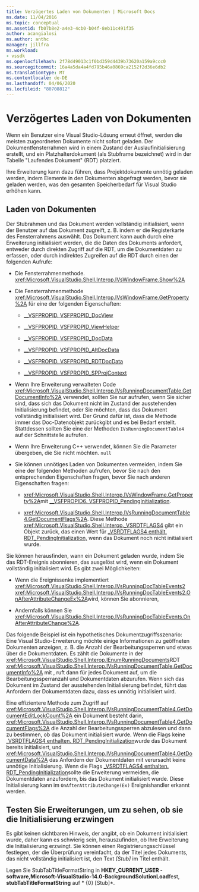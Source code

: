 ```yaml
---
title: Verzögertes Laden von Dokumenten | Microsoft Docs
ms.date: 11/04/2016
ms.topic: conceptual
ms.assetid: fb07b8e2-a4e3-4cb0-b04f-8eb11c491f35
author: acangialosi
ms.author: anthc
manager: jillfra
ms.workload:
- vssdk
ms.openlocfilehash: 2f78d49013c1f0bd359d4439b73620a159a9ccc0
ms.sourcegitcommit: 16a4a5da4a4fd795b46a0869ca2152f2d36e6db2
ms.translationtype: MT
ms.contentlocale: de-DE
ms.lasthandoff: 04/06/2020
ms.locfileid: "80708812"
---
```

# <a name="delayed-document-loading"></a>Verzögertes Laden von Dokumenten

Wenn ein Benutzer eine Visual Studio-Lösung erneut öffnet, werden die meisten zugeordneten Dokumente nicht sofort geladen. Der Dokumentfensterrahmen wird in einem Zustand der Auslaufinitialisierung erstellt, und ein Platzhalterdokument (als Stubframe bezeichnet) wird in der Tabelle "Laufendes Dokument" (RDT) platziert.

Ihre Erweiterung kann dazu führen, dass Projektdokumente unnötig geladen werden, indem Elemente in den Dokumenten abgefragt werden, bevor sie geladen werden, was den gesamten Speicherbedarf für Visual Studio erhöhen kann.

## <a name="document-loading"></a>Laden von Dokumenten

Der Stubrahmen und das Dokument werden vollständig initialisiert, wenn der Benutzer auf das Dokument zugreift, z. B. indem er die Registerkarte des Fensterrahmens auswählt. Das Dokument kann auch durch eine Erweiterung initialisiert werden, die die Daten des Dokuments anfordert, entweder durch direkten Zugriff auf die RDT, um die Dokumentdaten zu erfassen, oder durch indirektes Zugreifen auf die RDT durch einen der folgenden Aufrufe:

- Die Fensterrahmenmethode. <xref:Microsoft.VisualStudio.Shell.Interop.IVsWindowFrame.Show%2A>

- Die Fensterrahmenmethode <xref:Microsoft.VisualStudio.Shell.Interop.IVsWindowFrame.GetProperty%2A> für eine der folgenden Eigenschaften:

  - [__VSFPROPID. VSFPROPID_DocView](<xref:Microsoft.VisualStudio.Shell.Interop.__VSFPROPID.VSFPROPID_DocView>)

  - [__VSFPROPID. VSFPROPID_ViewHelper](<xref:Microsoft.VisualStudio.Shell.Interop.__VSFPROPID.VSFPROPID_ViewHelper>)

  - [__VSFPROPID. VSFPROPID_DocData](<xref:Microsoft.VisualStudio.Shell.Interop.__VSFPROPID.VSFPROPID_DocData>)

  - [__VSFPROPID. VSFPROPID_AltDocData](<xref:Microsoft.VisualStudio.Shell.Interop.__VSFPROPID.VSFPROPID_AltDocData>)

  - [__VSFPROPID. VSFPROPID_RDTDocData](<xref:Microsoft.VisualStudio.Shell.Interop.__VSFPROPID.VSFPROPID_RDTDocData>)

  - [__VSFPROPID. VSFPROPID_SPProjContext](<xref:Microsoft.VisualStudio.Shell.Interop.__VSFPROPID.VSFPROPID_SPProjContext>)

- Wenn Ihre Erweiterung verwalteten Code <xref:Microsoft.VisualStudio.Shell.Interop.IVsRunningDocumentTable.GetDocumentInfo%2A> verwendet, sollten Sie nur aufrufen, wenn Sie sicher sind, dass sich das Dokument nicht im Zustand der ausstehenden Initialisierung befindet, oder Sie möchten, dass das Dokument vollständig initialisiert wird. Der Grund dafür ist, dass die Methode immer das Doc-Datenobjekt zurückgibt und es bei Bedarf erstellt. Stattdessen sollten Sie eine der Methoden `IVsRunningDocumentTable4` auf der Schnittstelle aufrufen.

- Wenn Ihre Erweiterung C++ verwendet, können Sie die Parameter übergeben, die Sie nicht möchten. `null`

- Sie können unnötiges Laden von Dokumenten vermeiden, indem Sie eine der folgenden Methoden aufrufen, bevor Sie nach den entsprechenden Eigenschaften fragen, bevor Sie nach anderen Eigenschaften fragen:

  - <xref:Microsoft.VisualStudio.Shell.Interop.IVsWindowFrame.GetProperty%2A>mit [__VSFPROPID6. VSFPROPID_PendingInitialization](<xref:Microsoft.VisualStudio.Shell.Interop.__VSFPROPID6.VSFPROPID_PendingInitialization>).

  - <xref:Microsoft.VisualStudio.Shell.Interop.IVsRunningDocumentTable4.GetDocumentFlags%2A>. Diese Methode <xref:Microsoft.VisualStudio.Shell.Interop._VSRDTFLAGS4> gibt ein Objekt zurück, das einen Wert für [_VSRDTFLAGS4 enthält. RDT_PendingInitialization,](<xref:Microsoft.VisualStudio.Shell.Interop._VSRDTFLAGS4.RDT_PendingInitialization>) wenn das Dokument noch nicht initialisiert wurde.

Sie können herausfinden, wann ein Dokument geladen wurde, indem Sie das RDT-Ereignis abonnieren, das ausgelöst wird, wenn ein Dokument vollständig initialisiert wird. Es gibt zwei Möglichkeiten:

- Wenn die Ereignissenke implementiert <xref:Microsoft.VisualStudio.Shell.Interop.IVsRunningDocTableEvents2> <xref:Microsoft.VisualStudio.Shell.Interop.IVsRunningDocTableEvents2.OnAfterAttributeChangeEx%2A>wird, können Sie abonnieren,

- Andernfalls können Sie <xref:Microsoft.VisualStudio.Shell.Interop.IVsRunningDocTableEvents.OnAfterAttributeChange%2A>.

Das folgende Beispiel ist ein hypothetisches Dokumentzugriffsszenario: Eine Visual Studio-Erweiterung möchte einige Informationen zu geöffneten Dokumenten anzeigen, z. B. die Anzahl der Bearbeitungssperren und etwas über die Dokumentdaten. Es zählt die Dokumente in der <xref:Microsoft.VisualStudio.Shell.Interop.IEnumRunningDocuments>RDT <xref:Microsoft.VisualStudio.Shell.Interop.IVsRunningDocumentTable.GetDocumentInfo%2A> mit , ruft dann für jedes Dokument auf, um die Bearbeitungssperranzahl und Dokumentdaten abzurufen. Wenn sich das Dokument im Zustand der ausstehenden Initialisierung befindet, führt das Anfordern der Dokumentdaten dazu, dass es unnötig initialisiert wird.

Eine effizientere Methode zum Zugriff auf <xref:Microsoft.VisualStudio.Shell.Interop.IVsRunningDocumentTable4.GetDocumentEditLockCount%2A> ein Dokument besteht darin, <xref:Microsoft.VisualStudio.Shell.Interop.IVsRunningDocumentTable4.GetDocumentFlags%2A> die Anzahl der Bearbeitungssperren abzulesen und dann zu bestimmen, ob das Dokument initialisiert wurde. Wenn die Flags keine [_VSRDTFLAGS4 enthalten. RDT_PendingInitialization](<xref:Microsoft.VisualStudio.Shell.Interop._VSRDTFLAGS4.RDT_PendingInitialization>)wurde das Dokument bereits initialisiert, und <xref:Microsoft.VisualStudio.Shell.Interop.IVsRunningDocumentTable4.GetDocumentData%2A> das Anfordern der Dokumentdaten mit verursacht keine unnötige Initialisierung. Wenn die Flags [_VSRDTFLAGS4 enthalten. RDT_PendingInitialization](<xref:Microsoft.VisualStudio.Shell.Interop._VSRDTFLAGS4.RDT_PendingInitialization>)sollte die Erweiterung vermeiden, die Dokumentdaten anzufordern, bis das Dokument initialisiert wurde. Diese Initialisierung kann im `OnAfterAttributeChange(Ex)` Ereignishandler erkannt werden.

## <a name="test-extensions-to-see-if-they-force-initialization"></a>Testen Sie Erweiterungen, um zu sehen, ob sie die Initialisierung erzwingen

Es gibt keinen sichtbaren Hinweis, der angibt, ob ein Dokument initialisiert wurde, daher kann es schwierig sein, herauszufinden, ob Ihre Erweiterung die Initialisierung erzwingt. Sie können einen Registrierungsschlüssel festlegen, der die Überprüfung vereinfacht, da der Titel jedes Dokuments, das nicht vollständig initialisiert ist, den Text *[Stub]* im Titel enthält.

Legen Sie StubTabTitleFormatString in **HKEY_CURRENT_USER -software,Microsoft-VisualStudio-14.0-BackgroundSolutionLoad**fest, **stubTabTitleFormatString** auf * {0} [Stub]*.
